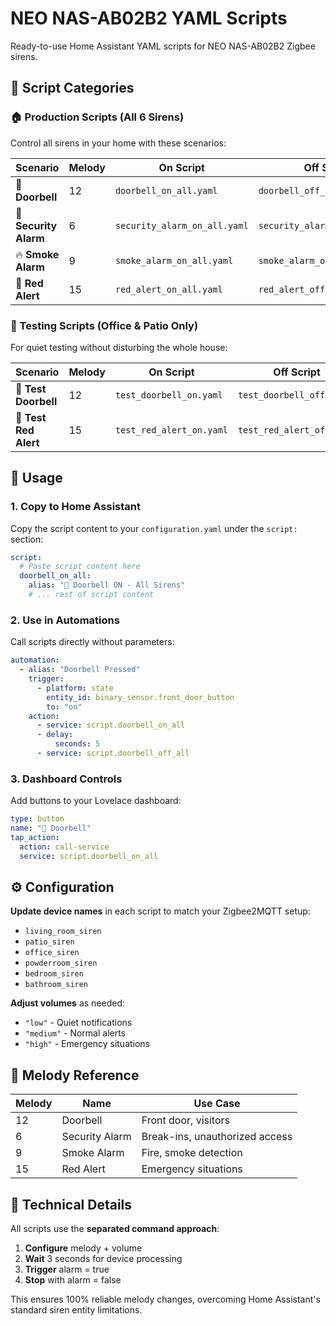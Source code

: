 # NEO NAS-AB02B2 YAML Scripts

Ready-to-use Home Assistant YAML scripts for NEO NAS-AB02B2 Zigbee sirens.

## 📁 Script Categories

### 🏠 Production Scripts (All 6 Sirens)
Control all sirens in your home with these scenarios:

| Scenario | Melody | On Script | Off Script |
|----------|--------|-----------|------------|
| 🔔 **Doorbell** | 12 | `doorbell_on_all.yaml` | `doorbell_off_all.yaml` |
| 🚨 **Security Alarm** | 6 | `security_alarm_on_all.yaml` | `security_alarm_off_all.yaml` |
| 🔥 **Smoke Alarm** | 9 | `smoke_alarm_on_all.yaml` | `smoke_alarm_off_all.yaml` |
| 🚨 **Red Alert** | 15 | `red_alert_on_all.yaml` | `red_alert_off_all.yaml` |

### 🧪 Testing Scripts (Office & Patio Only)
For quiet testing without disturbing the whole house:

| Scenario | Melody | On Script | Off Script |
|----------|--------|-----------|------------|
| 🔔 **Test Doorbell** | 12 | `test_doorbell_on.yaml` | `test_doorbell_off.yaml` |
| 🚨 **Test Red Alert** | 15 | `test_red_alert_on.yaml` | `test_red_alert_off.yaml` |

## 🚀 Usage

### 1. Copy to Home Assistant
Copy the script content to your `configuration.yaml` under the `script:` section:

```yaml
script:
  # Paste script content here
  doorbell_on_all:
    alias: "🔔 Doorbell ON - All Sirens"
    # ... rest of script content
```

### 2. Use in Automations
Call scripts directly without parameters:

```yaml
automation:
  - alias: "Doorbell Pressed"
    trigger:
      - platform: state
        entity_id: binary_sensor.front_door_button
        to: "on"
    action:
      - service: script.doorbell_on_all
      - delay:
          seconds: 5
      - service: script.doorbell_off_all
```

### 3. Dashboard Controls
Add buttons to your Lovelace dashboard:

```yaml
type: button
name: "🔔 Doorbell"
tap_action:
  action: call-service
  service: script.doorbell_on_all
```

## ⚙️ Configuration

**Update device names** in each script to match your Zigbee2MQTT setup:
- `living_room_siren`
- `patio_siren`
- `office_siren`
- `powderroom_siren`
- `bedroom_siren`
- `bathroom_siren`

**Adjust volumes** as needed:
- `"low"` - Quiet notifications
- `"medium"` - Normal alerts
- `"high"` - Emergency situations

## 🎵 Melody Reference

| Melody | Name | Use Case |
|--------|------|----------|
| 12 | Doorbell | Front door, visitors |
| 6 | Security Alarm | Break-ins, unauthorized access |
| 9 | Smoke Alarm | Fire, smoke detection |
| 15 | Red Alert | Emergency situations |

## 🔧 Technical Details

All scripts use the **separated command approach**:
1. **Configure** melody + volume
2. **Wait** 3 seconds for device processing
3. **Trigger** alarm = true
4. **Stop** with alarm = false

This ensures 100% reliable melody changes, overcoming Home Assistant's standard siren entity limitations.

